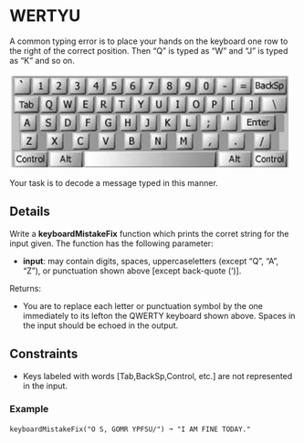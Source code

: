 # WERTYU

A common typing error is to place your hands on the keyboard one row to the right of the correct position. Then “Q” is typed as “W” and “J” is typed as “K” and so on.

<p align="left">
  <img src="../../../assets/keyboard.png" alt="Keyboard">
</p>

Your task is to decode a message typed in this manner.

## Details

Write a **keyboardMistakeFix** function which prints the corret string for the input given. 
The function has the following parameter:
- **input**: may contain digits, spaces, uppercaseletters (except “Q”, “A”, “Z”), or punctuation shown above [except back-quote (‘)]. 

Returns:
- You are to replace each letter or punctuation symbol by the one immediately to its lefton the QWERTY keyboard shown above. Spaces in the input should be echoed in the output.

## Constraints
- Keys labeled with words [Tab,BackSp,Control, etc.] are not represented in the input.


### Example
```text
keyboardMistakeFix("O S, GOMR YPFSU/") ➞ "I AM FINE TODAY."
```
